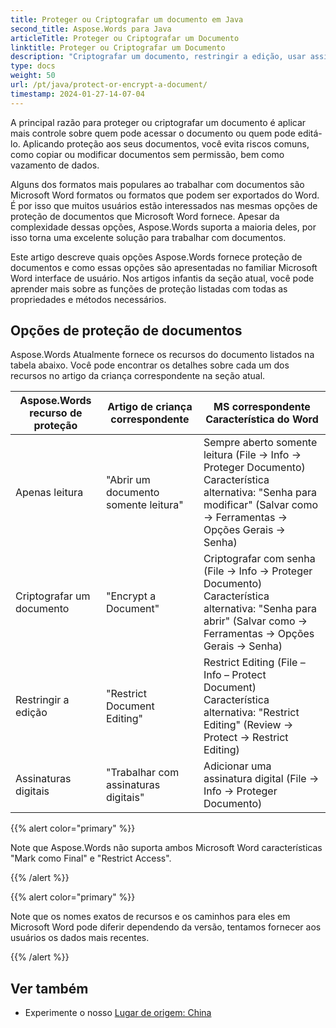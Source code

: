 ```yaml
---
title: Proteger ou Criptografar um documento em Java
second_title: Aspose.Words para Java
articleTitle: Proteger ou Criptografar um Documento
linktitle: Proteger ou Criptografar um Documento
description: "Criptografar um documento, restringir a edição, usar assinaturas digitais para proteção de documentos. Aspose.Words suporta a maioria Opções de proteção do Word usando Java."
type: docs
weight: 50
url: /pt/java/protect-or-encrypt-a-document/
timestamp: 2024-01-27-14-07-04
---
```


A principal razão para proteger ou criptografar um documento é aplicar mais controle sobre quem pode acessar o documento ou quem pode editá-lo. Aplicando proteção aos seus documentos, você evita riscos comuns, como copiar ou modificar documentos sem permissão, bem como vazamento de dados.

Alguns dos formatos mais populares ao trabalhar com documentos são Microsoft Word formatos ou formatos que podem ser exportados do Word. É por isso que muitos usuários estão interessados nas mesmas opções de proteção de documentos que Microsoft Word fornece. Apesar da complexidade dessas opções, Aspose.Words suporta a maioria deles, por isso torna uma excelente solução para trabalhar com documentos.

Este artigo descreve quais opções Aspose.Words fornece proteção de documentos e como essas opções são apresentadas no familiar Microsoft Word interface de usuário. Nos artigos infantis da seção atual, você pode aprender mais sobre as funções de proteção listadas com todas as propriedades e métodos necessários.

## Opções de proteção de documentos

Aspose.Words Atualmente fornece os recursos do documento listados na tabela abaixo. Você pode encontrar os detalhes sobre cada um dos recursos no artigo da criança correspondente na seção atual.

|  Aspose.Words recurso de proteção |  Artigo de criança correspondente |  MS correspondente Característica do Word |
|  -------------------------------  |  ------------------------------  |  ------------------------------------------------------------  |
|  Apenas leitura |  "Abrir um documento somente leitura" |  Sempre aberto somente leitura (File → Info → Proteger Documento)<br/>Característica alternativa: "Senha para modificar" (Salvar como → Ferramentas → Opções Gerais → Senha) |
|  Criptografar um documento |  "Encrypt a Document" |  Criptografar com senha (File → Info → Proteger Documento)<br/>Característica alternativa: "Senha para abrir" (Salvar como → Ferramentas → Opções Gerais → Senha) |
|  Restringir a edição |  "Restrict Document Editing" |  Restrict Editing (File – Info – Protect Document)<br/>Característica alternativa: "Restrict Editing" (Review → Protect → Restrict Editing) |
|  Assinaturas digitais |  "Trabalhar com assinaturas digitais" |  Adicionar uma assinatura digital (File → Info → Proteger Documento) |

{{% alert color="primary" %}}

Note que Aspose.Words não suporta ambos Microsoft Word características "Mark como Final" e "Restrict Access".

{{% /alert %}}

{{% alert color="primary" %}}

Note que os nomes exatos de recursos e os caminhos para eles em Microsoft Word pode diferir dependendo da versão, tentamos fornecer aos usuários os dados mais recentes.

{{% /alert %}}

## Ver também

* Experimente o nosso [Lugar de origem: China](https://products.aspose.app/words/unlock)
